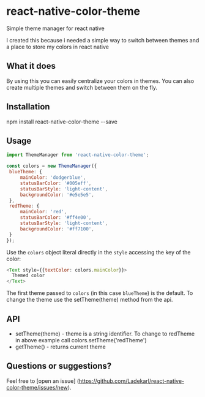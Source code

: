# react-native-color-theme
Simple theme manager for react native

I created this because i needed a simple way to switch between themes and a place to store my colors in react native

## What it does

By using this you can easily centralize your colors in themes.
You can also create multiple themes and switch between them on the fly.

## Installation

npm install react-native-color-theme --save

## Usage

 ```js
import ThemeManager from 'react-native-color-theme';

const colors = new ThemeManager({
  blueTheme: {
      mainColor: 'dodgerblue',
      statusBarColor: '#005eff',
      statusBarStyle: 'light-content',
      backgroundColor: '#e5e5e5',
  },
  redTheme: {
      mainColor: 'red',
      statusBarColor: '#ff4e00',
      statusBarStyle: 'light-content',
      backgroundColor: '#ff7100',
  }
});
```

 Use the `colors` object literal directly in the `style` accessing the key of the color:

```js
<Text style={{textColor: colors.mainColor}}>
  Themed color
</Text>
```

The first theme passed to `colors` (in this case `blueTheme`) is the default. To change the theme use the setTheme(theme) method from the api.

## API

* setTheme(theme) - theme is a string identifier. To change to redTheme in above example call colors.setTheme('redTheme')
* getTheme() - returns current theme

## Questions or suggestions?
Feel free to [open an issue] (https://github.com/Ladekarl/react-native-color-theme/issues/new).
